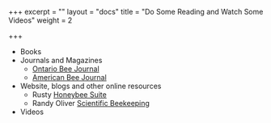 +++
excerpt = ""
layout = "docs"
title = "Do Some Reading and Watch Some Videos"
weight = 2

+++
* Books
* Journals and Magazines
  * [Ontario Bee Journal ](https://www.ontariobee.com/inside-oba/OBJ)
  * [American Bee Journal ](https://americanbeejournal.com)
* Website, blogs and other online resources
  * Rusty  [Honeybee Suite](https://www.honeybeesuite.com)
  * Randy Oliver [Scientific Beekeeping ](http://scientificbeekeeping.com)
* Videos